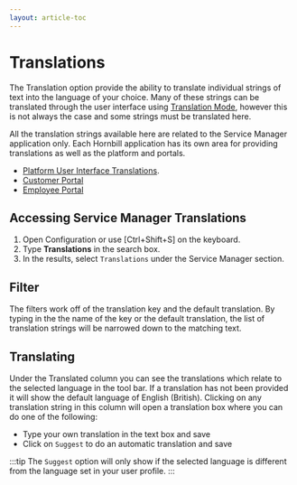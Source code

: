 ```yaml
---
layout: article-toc
---
```

# Translations
The Translation option provide the ability to translate individual strings of text into the language of your choice. Many of these strings can be translated through the user interface using [Translation Mode](/esp-config/internationalization/translation-mode), however this is not always the case and some strings must be translated here.

All the translation strings available here are related to the Service Manager application only.  Each Hornbill application has its own area for providing translations as well as the platform and portals.
* [Platform User Interface Translations](/esp-config/internationalization/user-interface-translations).
* [Customer Portal](/esp-config/customize/customer-portal-setup#translations)
* [Employee Portal](/esp-config/customize/employee-portal/employee-portal-configuration#translations)

## Accessing Service Manager Translations
1. Open Configuration or use [Ctrl+Shift+S] on the keyboard.
1. Type **Translations** in the search box.
1. In the results, select `Translations` under the Service Manager section.


## Filter
The filters work off of the translation key and the default translation. By typing in the the name of the key or the default translation, the list of translation strings will be narrowed down to the matching text.

## Translating
Under the Translated column you can see the translations which relate to the selected language in the tool bar. If a translation has not been provided it will show the default language of English (British). Clicking on any translation string in this column will open a translation box where you can do one of the following:

* Type your own translation in the text box and save
* Click on `Suggest` to do an automatic translation and save

:::tip
The `Suggest` option will only show if the selected language is different from the language set in your user profile.
:::
